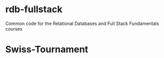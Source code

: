 rdb-fullstack
=============

Common code for the Relational Databases and Full Stack Fundamentals courses
# Swiss-Tournament
